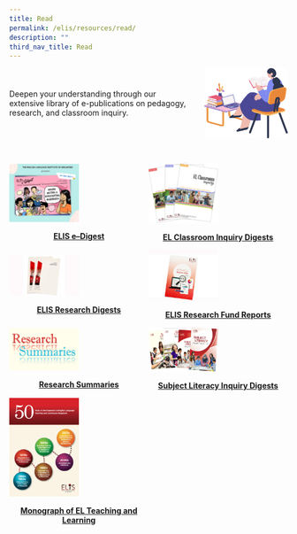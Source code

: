```yaml
---
title: Read
permalink: /elis/resources/read/
description: ""
third_nav_title: Read
---
```

<style>
	.flex {
		display: flex;
		margin-bottom: 30px;
		gap:30px;
		align-items: center;
		justify-content: space-around;
	}
	
	.flex > img {
		order: 1;
		transform: scaleX(-1);
		width: 30% !important;
	}
	
	.flex > p {
		margin: 0;
	}
	
	@media only screen and (max-width: 768px) {
		.flex > img {
			width: 50% !important;
			order: 0;
		}
		.flex {
				flex-direction: column;
		}
	}
</style>

<div class="flex">
	<img src="/images/read__banner.png" style="width:50%">
		 
Deepen your understanding through our extensive library of e-publications on pedagogy, research, and classroom inquiry.
</div>



<div class="grid">
		<div>
<p><a href="/elis/resources/read/elis-e-digest-new/">
<img src="/images/elis-e-digest-social-media-poster-(issue-3).png" style="width:50%">
</a></p><center><a href="/elis/resources/read/elis-e-digest-new/"><b>ELIS e–Digest</b></a></center><a href="/elis/resources/read/elis-e-digest-new/">
</a>
	</div>

<div>
<p><a href="/elis/resources/read/classroom-inquiry-digests/">
<img src="/images/el-inq.jpg" style="width:50%">
</a></p><center><a href="/elis/resources/read/classroom-inquiry-digests/"><b>EL Classroom Inquiry Digests</b></a></center><a href="/elis/resources/read/classroom-inquiry-digests/">
</a>
	</div>
	
<div>
<p><a href="/elis/resources/read/research-digests/">
<img src="/images/res-digest_s.jpg" style="width:50%">
</a></p><center><a href="/elis/resources/read/research-digests/"><b>ELIS Research Digests</b></a></center><a href="/elis/resources/read/research-digests/">
</a>
		</div>

<div>
<p><a href="/elis/resources/read/elis-research-fund-reports/">
<img src="/images/elis-research-fund-report.jpg" style="width:50%">
</a></p><center><a href="/elis/resources/read/elis-research-fund-reports/"><b>ELIS Research Fund Reports</b></a></center><a href="/elis/resources/read/elis-research-fund-reports/">
</a>
</div>
	
<div>
<p><a href="/elis/resources/read/research-summaries/">
<img src="/images/res-summaries-2_900.png" style="width:50%">
</a></p><center><a href="/elis/resources/read/research-summaries/"><b>Research Summaries</b></a></center><a href="/elis/resources/read/research-summaries/">
</a></div>
	

	
		
	
<div>
<p><a href="/elis/resources/read/subject-literacy-inquiry-digests/">
<img src="/images/sl-digest_collection1.png" style="width:50%">
</a></p><center><a href="/elis/resources/read/subject-literacy-inquiry-digests/"><b>Subject Literacy Inquiry Digests</b></a></center><a href="/elis/resources/read/subject-literacy-inquiry-digests/">
</a>
		</div>

<div>
<p><a href="/elis/resources/read/monograph-of-el-teaching-and-learning/">
<img src="/images/monography.jpg" style="width:50%">
</a></p><center><a href="/elis/resources/read/monograph-of-el-teaching-and-learning/"><b>Monograph of EL Teaching and Learning</b></a></center><a href="/elis/resources/read/monograph-of-el-teaching-and-learning/">
</a>
	</div>
		
</div>
	
<style>

	.grid {
	  display: grid;
	grid-template-columns: repeat(2, 1fr);
	align-items: center;
	justify-items: center;
	}
	
@media screen and (max-width: 768px) {
		.grid {
			grid-template-columns: repeat(1,1fr) !important;
	}
	}

</style>